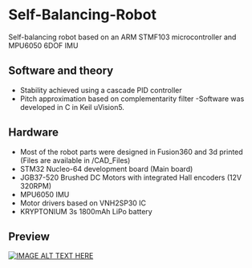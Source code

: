 # Self-Balancing-Robot
Self-balancing robot based on an ARM STMF103 microcontroller and MPU6050 6DOF IMU
## Software and theory 
- Stability achieved using a cascade PID controller
- Pitch approximation based on complementarity filter
-Software was developed in C in Keil uVision5. 
## Hardware 
-	Most of the robot parts were designed in Fusion360 and 3d printed (Files are available in /CAD_Files) 
-	STM32 Nucleo-64 development board (Main board)
-	JGB37-520 Brushed DC Motors with integrated Hall encoders (12V 320RPM)
-	MPU6050 IMU
-	Motor drivers based on VNH2SP30 IC 
-	KRYPTONIUM 3s 1800mAh LiPo battery
## Preview 
[![IMAGE ALT TEXT HERE](https://img.youtube.com/vi/X9pL28uiiGA/0.jpg)](https://www.youtube.com/watch?v=X9pL28uiiGA)

